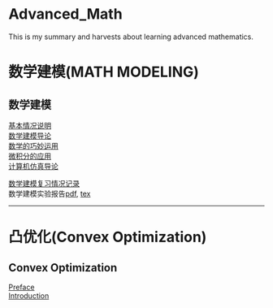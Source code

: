 # Advanced_Math
This is my summary and harvests about learning advanced mathematics.

# 数学建模(MATH MODELING)
## 数学建模
[基本情况说明](./Math_Modeling/Math_Modeling/README.md)                
[数学建模导论](./Math_Modeling/Math_Modeling/Introduction.md)                                   
[数学的巧妙运用](./Math_Modeling/Math_Modeling/数学的巧妙运用.md)                              
[微积分的应用](./Math_Modeling/Math_Modeling/微积分的应用.md)                                          
[计算机仿真导论](./Math_Modeling/Math_Modeling/计算机仿真简介.md)

[数学建模复习情况记录](./Math_Modeling/Math_Modeling/数学建模复习情况记录.md)                         
数学建模实验报告[pdf](./Math_Modeling/Math_Modeling/数学建模实验报告.pdf), [tex](./Math_Modeling/Math_Modeling/数学建模实验报告.tex)           

-------------------------------------------



# 凸优化(Convex Optimization)
## Convex Optimization
[Preface](./Convex_Optimization/Preface.md)               
[Introduction](./Convex_Optimization/Introduction.md)



